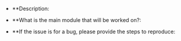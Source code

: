 * **Description:



* **What is the main module that will be worked on?:



* **If the issue is for a bug, please provide the steps to reproduce:
